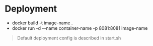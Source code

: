 # Deployment

- docker build -t image-name .
- docker run -d --name container-name -p 8081:8081 image-name

> Default deployment config is described in start.sh
